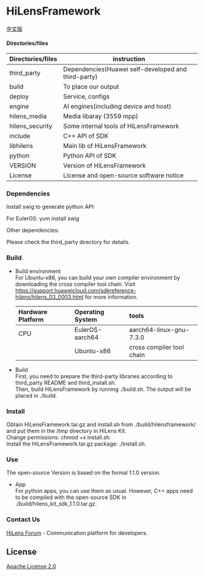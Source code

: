 # HiLensFramework

[中文版](README_ch.md)  

#### Directories/files

| Directories/files | instruction                                                 |
| ----------------- | ----------------------------------------------------------- |
| third_party       | Dependencies(Huawei self-developed and third-party)         |
| build             | To place our output                                         |
| deploy            | Service, configs                                            |
| engine            | AI engines(including device and host)                       |
| hilens_media      | Media libaray (3559 mpp)                                    |
| hilens_security   | Some internal tools of HiLensFramework                      |
| include           | C++ API of SDK                                              |
| libhilens         | Main lib of HiLensFramework                                 |
| python            | Python API of SDK                                           |
| VERSION           | Version of HiLensFramework                                  |
| License           | License and open-source software notice                     |

### Dependencies

Install swig to generate python API:

For EulerOS: yum install swig 

Other dependencies:

Please check the third_party directory for details.


### Build

- Build environment  
For Ubuntu-x86, you can build your own compiler environment by downloading the cross compiler tool chain. Visit https://support.huaweicloud.com/sdkreference-hilens/hilens_03_0003.html for more information.

    | Hardware Platform | Operating System | tools |
    | :---------------- | :--------------- | :----- |
    | CPU | EulerOS-aarch64 | aarch64-linux-gnu-7.3.0 |
    |  | Ubuntu-x86 | cross compiler tool chain |


- Build  
First, you need to prepare the third-party libraries according to third_party README and third_install.sh.  
Then, build HiLensFramework by running ./build.sh. The output will be placed in ./build.

### Install
  Obtain HiLensFramework.tar.gz and install.sh from ./build/hilensframework/ and put them in the /tmp directory in HiLens Kit.  
  Change permissions: chmod +x install.sh.  
  Install the HiLensFramework.tar.gz package: ./install.sh.

### Use
The open-source Version is based on the formal 1.1.0 version.

- App  
For python apps, you can use them as usual. However, C++ apps need to be compiled with the open-source SDK in ./build/hilens_kit_sdk_1.1.0.tar.gz.

### Contact Us
[HiLens Forum](https://bbs.huaweicloud.com/forum/forum-771-1.html) - Communication platform for developers.

## License
[Apache License 2.0](License/LICENSE.txt)
